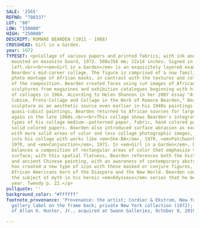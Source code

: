 ```yaml
---
SALE: '2565'
REFNO: "780337"
LOT: "80"
LOW: "150000"
HIGH: "250000"
DESCRIPT: ROMARE BEARDEN (1911 - 1988)
CROSSHEAD: Girl in a Garden.
year: 1972
TYPESET: <p>Collage of various papers and printed fabrics, with ink and surface abrasion,
  mounted on masonite board, 1972. 560x356 mm; 22x14 inches. Signed in blue ink, upper
  left.<br><br><em>Girl in a Garden</em> is an exquisitely layered example of Romare
  Bearden's mid-career collage. The figure is comprised of a now familiar Bearden
  photo montage of African masks, in contrast with the textures and color of the rest
  of the composition. Bearden created faces using cut images of African masks and
  sculptures from magazines and exhibition catalogues beginning with his first series
  of collages in 1964. According to Helen Shannon in her 2007 essay "African Art and
  Cubism, Proto-Collage and Collage in the Work of Romare Bearden," Bearden used African
  sculpture as an aesthetic source even earlier in his 1940s paintings. Like his 1940s,
  quasi-cubist paintings, Bearden returned to African sources for large figure compositions
  again in the late 1960s.<br><br>This collage shows Bearden's integration of all
  types of his collage medium--patterned paper, fabric, hand colored paper, and distressed
  solid colored papers. Bearden also introduced surface abrasion as early as 1968,
  with more solid areas of color and less collage photographic images, and added fabric
  into his collage with works like <em>She-BA</em>, 1970, <em>Patchwork Quilt</em>,
  1970, and <em>Conjunction</em>, 1971. In <em>Girl in a Garden</em>, Bearden deftly
  balances a composition of rectangular areas of color that emphasize the two-dimensional
  surface; with this spatial flatness, Bearden references both the history of Dutch
  and ancient Chinese painting, with an awareness of contemporary abstraction.<br><br>Bearden
  has created a new type of icon with these masked or conjure figures, mythological
  African Americans born of the Diaspora and the New World. Bearden continued to explore
  the subject of myth in his heroic <em>Odysseus</em> series that he began this same
  year. Tweedy p. 22.</p>
pullquote: ''
background_color: "#ffffff"
footnote_provenance: 'Provenance: the artist; Cordier & Ekstrom, New York, with the
  gallery label on the frame back; private New York collection (1972); the estate
  of Allan O. Hunter, Jr., acquired at Swann Galleries, October 8, 2019.'

---
```

